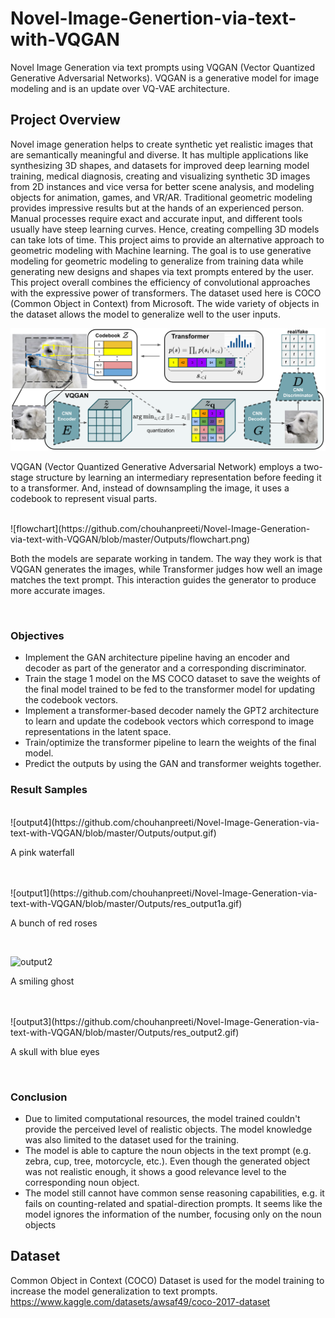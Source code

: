 # Novel-Image-Genertion-via-text-with-VQGAN #

Novel Image Generation via text prompts using VQGAN (Vector Quantized Generative Adversarial Networks). VQGAN is a generative model for image modeling and is an update over VQ-VAE architecture.

## Project Overview ##

Novel image generation helps to create synthetic yet realistic images that are semantically meaningful and diverse. It has multiple applications like synthesizing 3D shapes, and datasets for improved deep learning model training, medical diagnosis, creating and visualizing synthetic 3D images from 2D instances and vice versa for better scene analysis, and modeling objects for animation, games, and VR/AR. Traditional geometric modeling provides impressive results but at the hands of an experienced person. Manual processes require exact and accurate input, and different tools usually have steep learning curves. Hence, creating compelling 3D models can take lots of time. This project aims to provide an alternative approach to geometric modeling with Machine learning. The goal is to use generative modeling for geometric modeling to generalize from training data while generating new designs and shapes via text prompts entered by the user. This project overall combines the efficiency of convolutional approaches with the expressive power of transformers. The dataset used here is COCO (Common Object in Context) from Microsoft. The wide variety of objects in the dataset allows the model to generalize well to the user inputs.


![model architecture](https://github.com/chouhanpreeti/Novel-Image-Generation-via-text-with-VQGAN/blob/master/Outputs/architecture.png)
<p class="text-justify"> VQGAN (Vector Quantized Generative Adversarial Network) employs a two-stage structure by learning an intermediary representation before feeding it to a transformer. And, instead of downsampling the image, it uses a codebook to represent visual parts.  </p>
<br>
![flowchart](https://github.com/chouhanpreeti/Novel-Image-Generation-via-text-with-VQGAN/blob/master/Outputs/flowchart.png)
<p class="text-justify"> Both the models are separate working in tandem. The way they work is that VQGAN generates the images, while Transformer judges how well an image matches the text prompt. This interaction guides the generator to produce more accurate images.</p>

<br>

### Objectives ###

- Implement the GAN architecture pipeline having an encoder and decoder as part of the generator and a corresponding discriminator.
- Train the stage 1 model on the MS COCO dataset to save the weights of the final model trained to be fed to the transformer model for updating the codebook vectors.
- Implement a transformer-based decoder namely the GPT2 architecture to learn and update the codebook vectors which correspond to image representations in the latent space.
- Train/optimize the transformer pipeline to learn the weights of the final model.
- Predict the outputs by using the GAN and transformer weights together.


### Result Samples ###
<br>
![output4](https://github.com/chouhanpreeti/Novel-Image-Generation-via-text-with-VQGAN/blob/master/Outputs/output.gif)
<p class="text-justify">A pink waterfall </p>
<br>

<br>
![output1](https://github.com/chouhanpreeti/Novel-Image-Generation-via-text-with-VQGAN/blob/master/Outputs/res_output1a.gif)
<p class="text-justify"> A bunch of red roses </p>
<br>

![output2](https://github.com/chouhanpreeti/Novel-Image-Generation-via-text-with-VQGAN/blob/master/Outputs/res_output5.gif)
<p class="text-justify">A smiling ghost </p>
<br>

<br>
![output3](https://github.com/chouhanpreeti/Novel-Image-Generation-via-text-with-VQGAN/blob/master/Outputs/res_output2.gif)
<p class="text-justify">A skull with blue eyes </p>
<br>


### Conclusion ###

- Due to limited computational resources, the model trained couldn't provide the perceived level of realistic objects. The model knowledge was also limited to the dataset used for the training.
- The model is able to capture the noun objects in the text prompt (e.g. zebra, cup, tree, motorcycle, etc.). Even though the generated object was not realistic enough, it shows a good relevance level to the corresponding noun object.
- The model still cannot have common sense reasoning capabilities, e.g. it fails on counting-related and spatial-direction prompts. It seems like the model ignores the information of the number, focusing only on the noun objects


## Dataset ##
Common Object in Context (COCO) Dataset is used for the model training to increase the model generalization to text prompts. 
https://www.kaggle.com/datasets/awsaf49/coco-2017-dataset
